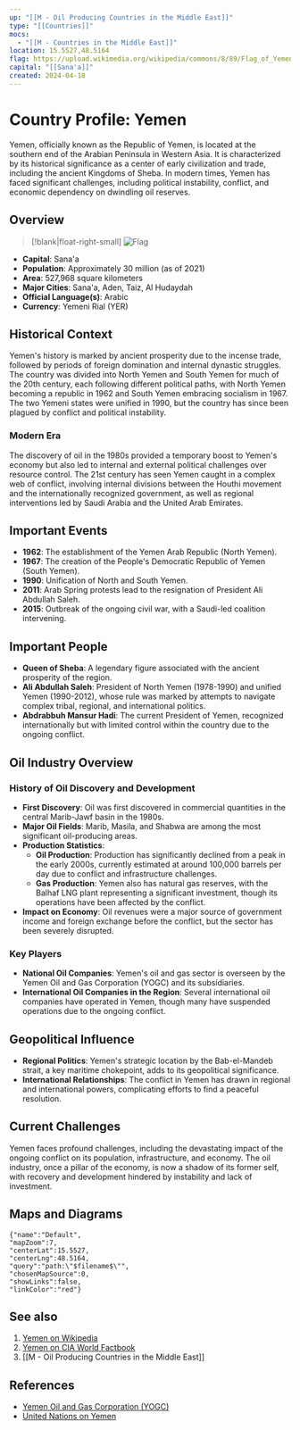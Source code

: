 ```yaml
---
up: "[[M - Oil Producing Countries in the Middle East]]"
type: "[[Countries]]"
mocs:
  - "[[M - Countries in the Middle East]]"
location: 15.5527,48.5164
flag: https://upload.wikimedia.org/wikipedia/commons/8/89/Flag_of_Yemen.svg
capital: "[[Sana'a]]"
created: 2024-04-18
---
```


# Country Profile: Yemen

Yemen, officially known as the Republic of Yemen, is located at the southern end of the Arabian Peninsula in Western Asia. It is characterized by its historical significance as a center of early civilization and trade, including the ancient Kingdoms of Sheba. In modern times, Yemen has faced significant challenges, including political instability, conflict, and economic dependency on dwindling oil reserves.

## Overview

> [!blank|float-right-small]
> ![Flag](https://upload.wikimedia.org/wikipedia/commons/8/89/Flag_of_Yemen.svg)

- **Capital**: Sana'a
- **Population**: Approximately 30 million (as of 2021)
- **Area**: 527,968 square kilometers
- **Major Cities**: Sana'a, Aden, Taiz, Al Hudaydah
- **Official Language(s)**: Arabic
- **Currency**: Yemeni Rial (YER)


## Historical Context

Yemen's history is marked by ancient prosperity due to the incense trade, followed by periods of foreign domination and internal dynastic struggles. The country was divided into North Yemen and South Yemen for much of the 20th century, each following different political paths, with North Yemen becoming a republic in 1962 and South Yemen embracing socialism in 1967. The two Yemeni states were unified in 1990, but the country has since been plagued by conflict and political instability.

### Modern Era

The discovery of oil in the 1980s provided a temporary boost to Yemen's economy but also led to internal and external political challenges over resource control. The 21st century has seen Yemen caught in a complex web of conflict, involving internal divisions between the Houthi movement and the internationally recognized government, as well as regional interventions led by Saudi Arabia and the United Arab Emirates.

## Important Events

- **1962**: The establishment of the Yemen Arab Republic (North Yemen).
- **1967**: The creation of the People's Democratic Republic of Yemen (South Yemen).
- **1990**: Unification of North and South Yemen.
- **2011**: Arab Spring protests lead to the resignation of President Ali Abdullah Saleh.
- **2015**: Outbreak of the ongoing civil war, with a Saudi-led coalition intervening.

## Important People

- **Queen of Sheba**: A legendary figure associated with the ancient prosperity of the region.
- **Ali Abdullah Saleh**: President of North Yemen (1978-1990) and unified Yemen (1990-2012), whose rule was marked by attempts to navigate complex tribal, regional, and international politics.
- **Abdrabbuh Mansur Hadi**: The current President of Yemen, recognized internationally but with limited control within the country due to the ongoing conflict.

## Oil Industry Overview

### History of Oil Discovery and Development

- **First Discovery**: Oil was first discovered in commercial quantities in the central Marib-Jawf basin in the 1980s.
- **Major Oil Fields**: Marib, Masila, and Shabwa are among the most significant oil-producing areas.
- **Production Statistics**:
  - **Oil Production**: Production has significantly declined from a peak in the early 2000s, currently estimated at around 100,000 barrels per day due to conflict and infrastructure challenges.
  - **Gas Production**: Yemen also has natural gas reserves, with the Balhaf LNG plant representing a significant investment, though its operations have been affected by the conflict.
- **Impact on Economy**: Oil revenues were a major source of government income and foreign exchange before the conflict, but the sector has been severely disrupted.

### Key Players

- **National Oil Companies**: Yemen's oil and gas sector is overseen by the Yemen Oil and Gas Corporation (YOGC) and its subsidiaries.
- **International Oil Companies in the Region**: Several international oil companies have operated in Yemen, though many have suspended operations due to the ongoing conflict.

## Geopolitical Influence

- **Regional Politics**: Yemen's strategic location by the Bab-el-Mandeb strait, a key maritime chokepoint, adds to its geopolitical significance.
- **International Relationships**: The conflict in Yemen has drawn in regional and international powers, complicating efforts to find a peaceful resolution.

## Current Challenges

Yemen faces profound challenges, including the devastating impact of the ongoing conflict on its population, infrastructure, and economy. The oil industry, once a pillar of the economy, is now a shadow of its former self, with recovery and development hindered by instability and lack of investment.

## Maps and Diagrams

```mapview
{"name":"Default",
"mapZoom":7,
"centerLat":15.5527,
"centerLng":48.5164,
"query":"path:\"$filename$\"",
"chosenMapSource":0,
"showLinks":false,
"linkColor":"red"}
```

## See also

1. [Yemen on Wikipedia](https://en.wikipedia.org/wiki/Yemen)
2. [Yemen on CIA World Factbook](https://www.cia.gov/the-world-factbook/countries/yemen/)
3. [[M - Oil Producing Countries in the Middle East]]

## References

- [Yemen Oil and Gas Corporation (YOGC)](http://www.yogc.com.ye/)
- [United Nations on Yemen](https://www.un.org/press/en/2020/sc14428.doc.htm)